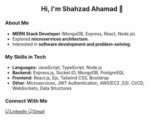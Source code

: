 <h2 align="center">Hi, I'm Shahzad Ahamad 👋</h2>

### About Me
- **MERN Stack Developer** (MongoDB, Express, React, Node.js).
- Explored **microservices architecture**.
- Interested in **software development and problem-solving**.

### My Skills in Tech
- **Languages:** JavaScript, TypeScript, Node.js
- **Backend:** Express.js, Socket.IO, MongoDB, PostgreSQL
- **Frontend:** React.js, Ejs, Tailwind CSS, Bootstrap
- **Other**: Microservices, JWT Authentication, AWS(EC2 ,S3), CI/CD, WebSockets, Data Structures

### Connect With Me
<p align="left">
  <a href="https://www.linkedin.com/in/shahzad-ahamad-p" target="_blank">
    <img src="https://img.shields.io/badge/LinkedIn-0077B5?style=for-the-badge&logo=linkedin&logoColor=white" alt="LinkedIn">
  </a>
  <a href="https://mail.google.com/mail/?view=cm&to=shahzadahamadp@gmail.com" target="_blank">
    <img src="https://img.shields.io/badge/Email-D14836?style=for-the-badge&logo=gmail&logoColor=white" alt="Gmail">
  </a>
</p>

